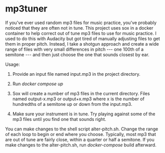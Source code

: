 # mp3tuner

If you've ever used random mp3 files for music practice, you've probably noticed that they are often not in tune. This project uses sox in a docker container to help correct out of tune mp3 files to use for music practice. I used to do this with Audacity but got tired of manually adjusting files to get them in proper pitch. Instead, I take a shotgun approach and create a wide range of files with very small differences in pitch --- one 100th of a semitone --- and then just choose the one that sounds closest by ear.  

Usage:

1. Provide an input file named input.mp3 in the project directory.

2. Run *docker compose up*

3. Sox will create a number of mp3 files in the current directory. Files named output-x.mp3 or output+x.mp3 where x is the number of hundredths of a semitone up or down from the input.mp3. 

4. Make sure your instrument is in tune. Try playing against some of the mp3 files until you find one that sounds right.

You can make changes to the shell script alter-pitch.sh. Change the range of each loop to begin or end where you choose. Typically,
most mp3 that are out of tune are fairly close, within a quarter or half a semitone. If you make changes to the alter-pitch.sh, run *docker-compose* build afterward.


